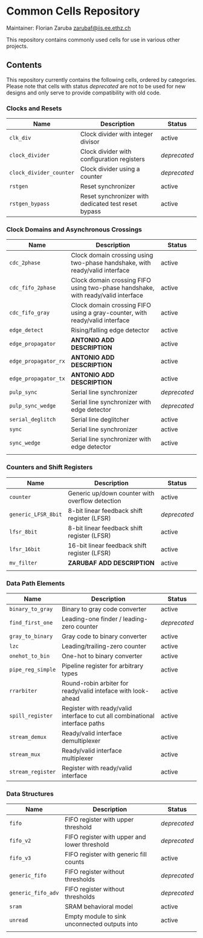 # Common Cells Repository

Maintainer: Florian Zaruba <zarubaf@iis.ee.ethz.ch>

This repository contains commonly used cells for use in various other projects.

## Contents

This repository currently contains the following cells, ordered by categories.
Please note that cells with status *deprecated* are not to be used for new designs and only serve to provide compatibility with old code.

### Clocks and Resets

|           Name          |                     Description                     |    Status    |
|-------------------------|-----------------------------------------------------|--------------|
| `clk_div`               | Clock divider with integer divisor                  | active       |
| `clock_divider`         | Clock divider with configuration registers          | *deprecated* |
| `clock_divider_counter` | Clock divider using a counter                       | *deprecated* |
| `rstgen`                | Reset synchronizer                                  | active       |
| `rstgen_bypass`         | Reset synchronizer with dedicated test reset bypass | active       |

### Clock Domains and Asynchronous Crossings

|         Name         |                                   Description                                    |    Status    |
|----------------------|----------------------------------------------------------------------------------|--------------|
| `cdc_2phase`         | Clock domain crossing using two-phase handshake, with ready/valid interface      | active       |
| `cdc_fifo_2phase`    | Clock domain crossing FIFO using two-phase handshake, with ready/valid interface | active       |
| `cdc_fifo_gray`      | Clock domain crossing FIFO using a gray-counter, with ready/valid interface      | active       |
| `edge_detect`        | Rising/falling edge detector                                                     | active       |
| `edge_propagator`    | **ANTONIO ADD DESCRIPTION**                                                      | active       |
| `edge_propagator_rx` | **ANTONIO ADD DESCRIPTION**                                                      | active       |
| `edge_propagator_tx` | **ANTONIO ADD DESCRIPTION**                                                      | active       |
| `pulp_sync`          | Serial line synchronizer                                                         | *deprecated* |
| `pulp_sync_wedge`    | Serial line synchronizer with edge detector                                      | *deprecated* |
| `serial_deglitch`    | Serial line deglitcher                                                           | active       |
| `sync`               | Serial line synchronizer                                                         | active       |
| `sync_wedge`         | Serial line synchronizer with edge detector                                      | active       |
|                      |                                                                                  |              |

### Counters and Shift Registers

|         Name        |                   Description                   |    Status    |
|---------------------|-------------------------------------------------|--------------|
| `counter`           | Generic up/down counter with overflow detection | active       |
| `generic_LFSR_8bit` | 8-bit linear feedback shift register (LFSR)     | *deprecated* |
| `lfsr_8bit`         | 8-bit linear feedback shift register (LFSR)     | active       |
| `lfsr_16bit`        | 16-bit linear feedback shift register (LFSR)    | active       |
| `mv_filter`         | **ZARUBAF ADD DESCRIPTION**                     | active       |
|                     |                                                 |              |

### Data Path Elements

|        Name       |                                 Description                                  |    Status    |
|-------------------|------------------------------------------------------------------------------|--------------|
| `binary_to_gray`  | Binary to gray code converter                                                | active       |
| `find_first_one`  | Leading-one finder / leading-zero counter                                    | *deprecated* |
| `gray_to_binary`  | Gray code to binary converter                                                | active       |
| `lzc`             | Leading/trailing-zero counter                                                | active       |
| `onehot_to_bin`   | One-hot to binary converter                                                  | active       |
| `pipe_reg_simple` | Pipeline register for arbitrary types                                        | active       |
| `rrarbiter`       | Round-robin arbiter for ready/valid inteface with look-ahead                 | active       |
| `spill_register`  | Register with ready/valid interface to cut all combinational interface paths | active       |
| `stream_demux`    | Ready/valid interface demultiplexer                                          | active       |
| `stream_mux`      | Ready/valid interface multiplexer                                            | active       |
| `stream_register` | Register with ready/valid interface                                          | active       |

### Data Structures

|        Name        |                  Description                  |    Status    |
|--------------------|-----------------------------------------------|--------------|
| `fifo`             | FIFO register with upper threshold            | *deprecated* |
| `fifo_v2`          | FIFO register with upper and lower threshold  | *deprecated* |
| `fifo_v3`          | FIFO register with generic fill counts        | active       |
| `generic_fifo`     | FIFO register without thresholds              | *deprecated* |
| `generic_fifo_adv` | FIFO register without thresholds              | *deprecated* |
| `sram`             | SRAM behavioral model                         | active       |
| `unread`           | Empty module to sink unconnected outputs into | active       |
|                    |                                               |              |
